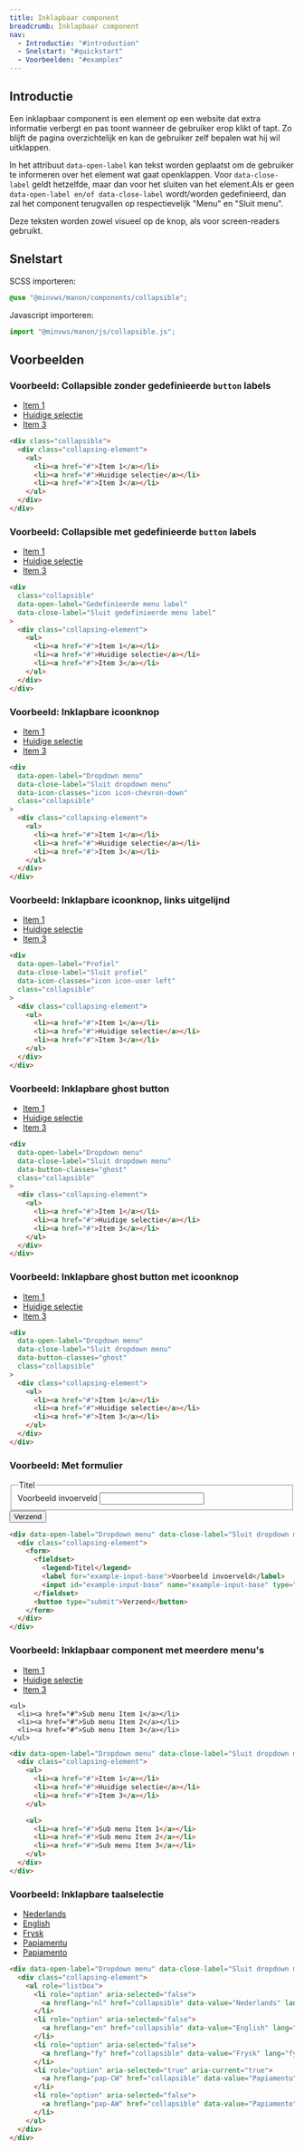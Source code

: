 ```yaml
---
title: Inklapbaar component
breadcrumb: Inklapbaar component
nav:
  - Introductie: "#introduction"
  - Snelstart: "#quickstart"
  - Voorbeelden: "#examples"
---
```


<h2 id="introduction">Introductie</h2>

Een inklapbaar component is een element op een website dat extra informatie verbergt en pas toont wanneer de gebruiker erop klikt of tapt. Zo blijft de pagina overzichtelijk en kan de gebruiker zelf bepalen wat hij wil uitklappen.

In het attribuut `data-open-label` kan tekst worden geplaatst om de gebruiker te informeren over het element wat gaat openklappen. Voor `data-close-label` geldt hetzelfde, maar dan voor het sluiten van het element.Als er geen `data-open-label en/of data-close-label` wordt/worden gedefinieerd, dan zal het component terugvallen op respectievelijk "Menu" en "Sluit menu".

Deze teksten worden zowel visueel op de knop, als voor screen-readers gebruikt.

<h2 id="quickstart">Snelstart</h2>

SCSS importeren:

```scss
@use "@minvws/manon/components/collapsible";
```

Javascript importeren:

```javascript
import "@minvws/manon/js/collapsible.js";
```

<h2 id="examples">Voorbeelden</h2>

### Voorbeeld: Collapsible zonder gedefinieerde `button` labels

<div class="collapsible">
  <div class="collapsing-element">
      <ul>
          <li><a href="#">Item 1</a></li>
          <li><a href="#">Huidige selectie</a></li>
          <li><a href="#">Item 3</a></li>
      </ul>
  </div>
</div>

```html
<div class="collapsible">
  <div class="collapsing-element">
    <ul>
      <li><a href="#">Item 1</a></li>
      <li><a href="#">Huidige selectie</a></li>
      <li><a href="#">Item 3</a></li>
    </ul>
  </div>
</div>
```

### Voorbeeld: Collapsible met gedefinieerde `button` labels

<div class="collapsible" 
data-open-label="Gedefinieerde menu label" 
data-close-label="Sluit gedefinieerde menu label">

  <div class="collapsing-element">
      <ul>
          <li><a href="#">Item 1</a></li>
          <li><a href="#">Huidige selectie</a></li>
          <li><a href="#">Item 3</a></li>
      </ul>
  </div>
</div>

```html
<div
  class="collapsible"
  data-open-label="Gedefinieerde menu label"
  data-close-label="Sluit gedefinieerde menu label"
>
  <div class="collapsing-element">
    <ul>
      <li><a href="#">Item 1</a></li>
      <li><a href="#">Huidige selectie</a></li>
      <li><a href="#">Item 3</a></li>
    </ul>
  </div>
</div>
```

### Voorbeeld: Inklapbare icoonknop

<div
  data-open-label="Dropdown menu"
  data-close-label="Sluit dropdown menu"
  data-icon-classes="icon icon-chevron-down"
  class="collapsible">

  <div class="collapsing-element">
      <ul>
          <li><a href="#">Item 1</a></li>
          <li><a href="#">Huidige selectie</a></li>
          <li><a href="#">Item 3</a></li>
      </ul>
  </div>
</div>

```html
<div
  data-open-label="Dropdown menu"
  data-close-label="Sluit dropdown menu"
  data-icon-classes="icon icon-chevron-down"
  class="collapsible"
>
  <div class="collapsing-element">
    <ul>
      <li><a href="#">Item 1</a></li>
      <li><a href="#">Huidige selectie</a></li>
      <li><a href="#">Item 3</a></li>
    </ul>
  </div>
</div>
```

### Voorbeeld: Inklapbare icoonknop, links uitgelijnd

<div
  data-open-label="Profiel"
  data-close-label="Sluit profiel"
  data-icon-classes="icon icon-user left"
  class="collapsible">

  <div class="collapsing-element">
      <ul>
          <li><a href="#">Item 1</a></li>
          <li><a href="#">Huidige selectie</a></li>
          <li><a href="#">Item 3</a></li>
      </ul>
  </div>
</div>

```html
<div
  data-open-label="Profiel"
  data-close-label="Sluit profiel"
  data-icon-classes="icon icon-user left"
  class="collapsible"
>
  <div class="collapsing-element">
    <ul>
      <li><a href="#">Item 1</a></li>
      <li><a href="#">Huidige selectie</a></li>
      <li><a href="#">Item 3</a></li>
    </ul>
  </div>
</div>
```

### Voorbeeld: Inklapbare ghost button

<div
  data-open-label="Dropdown menu"
  data-close-label="Sluit dropdown menu"
  data-button-classes="ghost"
  class="collapsible">

  <div class="collapsing-element">
      <ul>
          <li><a href="#">Item 1</a></li>
          <li><a href="#">Huidige selectie</a></li>
          <li><a href="#">Item 3</a></li>
      </ul>
  </div>
</div>

```html
<div
  data-open-label="Dropdown menu"
  data-close-label="Sluit dropdown menu"
  data-button-classes="ghost"
  class="collapsible"
>
  <div class="collapsing-element">
    <ul>
      <li><a href="#">Item 1</a></li>
      <li><a href="#">Huidige selectie</a></li>
      <li><a href="#">Item 3</a></li>
    </ul>
  </div>
</div>
```

### Voorbeeld: Inklapbare ghost button met icoonknop

<div
  data-open-label="Dropdown menu"
  data-close-label="Sluit dropdown menu"
  data-icon-classes="icon icon-chevron-down"
  data-button-classes="ghost"
  class="collapsible">

  <div class="collapsing-element">
      <ul>
          <li><a href="#">Item 1</a></li>
          <li><a href="#">Huidige selectie</a></li>
          <li><a href="#">Item 3</a></li>
      </ul>
  </div>
</div>

```html
<div
  data-open-label="Dropdown menu"
  data-close-label="Sluit dropdown menu"
  data-button-classes="ghost"
  class="collapsible"
>
  <div class="collapsing-element">
    <ul>
      <li><a href="#">Item 1</a></li>
      <li><a href="#">Huidige selectie</a></li>
      <li><a href="#">Item 3</a></li>
    </ul>
  </div>
</div>
```

### Voorbeeld: Met formulier

<div
  data-open-label="Dropdown menu"
  data-close-label="Sluit dropdown menu"
  class="collapsible">

  <div class="collapsing-element">
    <form>
      <fieldset>
        <legend>Titel</legend>
        <label for="example-input-base">Voorbeeld invoerveld</label>
        <input id="example-input-base" name="example-input-base" type="text" />
      </fieldset>
      <button type="submit">Verzend</button>
    </form>
  </div>
</div>

```html
<div data-open-label="Dropdown menu" data-close-label="Sluit dropdown menu" class="collapsible">
  <div class="collapsing-element">
    <form>
      <fieldset>
        <legend>Titel</legend>
        <label for="example-input-base">Voorbeeld invoerveld</label>
        <input id="example-input-base" name="example-input-base" type="text" />
      </fieldset>
      <button type="submit">Verzend</button>
    </form>
  </div>
</div>
```

### Voorbeeld: Inklapbaar component met meerdere menu's

<div
  data-open-label="Dropdown menu"
  data-close-label="Sluit dropdown menu"
  class="collapsible">

  <div class="collapsing-element">
    <ul>
      <li><a href="#">Item 1</a></li>
      <li><a href="#">Huidige selectie</a></li>
      <li><a href="#">Item 3</a></li>
    </ul>

    <ul>
      <li><a href="#">Sub menu Item 1</a></li>
      <li><a href="#">Sub menu Item 2</a></li>
      <li><a href="#">Sub menu Item 3</a></li>
    </ul>

  </div>
</div>

```html
<div data-open-label="Dropdown menu" data-close-label="Sluit dropdown menu" class="collapsible">
  <div class="collapsing-element">
    <ul>
      <li><a href="#">Item 1</a></li>
      <li><a href="#">Huidige selectie</a></li>
      <li><a href="#">Item 3</a></li>
    </ul>

    <ul>
      <li><a href="#">Sub menu Item 1</a></li>
      <li><a href="#">Sub menu Item 2</a></li>
      <li><a href="#">Sub menu Item 3</a></li>
    </ul>
  </div>
</div>
```

### Voorbeeld: Inklapbare taalselectie

<div
  data-open-label="Dropdown menu"
  data-close-label="Sluit dropdown menu"
  class="collapsible">

  <div class="collapsing-element">
      <ul role="listbox">
        <li role="option" aria-selected="false">
          <a hreflang="nl" href="collapsible" data-value="Nederlands" lang="nl">Nederlands</a>
        </li>
        <li role="option" aria-selected="false">
          <a hreflang="en" href="collapsible" data-value="English" lang="en">English</a>
        </li>
        <li role="option" aria-selected="false">
          <a hreflang="fy" href="collapsible" data-value="Frysk" lang="fy">Frysk</a>
        </li>
        <li role="option" aria-selected="true" aria-current="true">
          <a hreflang="pap-CW" href="collapsible" data-value="Papiamentu" lang="pap-CW">Papiamentu</a>
        </li>
        <li role="option" aria-selected="false">
          <a hreflang="pap-AW" href="collapsible" data-value="Papiamento" lang="pap-AW">Papiamento</a>
        </li>
      </ul>
  </div>
</div>

```html
<div data-open-label="Dropdown menu" data-close-label="Sluit dropdown menu" class="collapsible">
  <div class="collapsing-element">
    <ul role="listbox">
      <li role="option" aria-selected="false">
        <a hreflang="nl" href="collapsible" data-value="Nederlands" lang="nl">Nederlands</a>
      </li>
      <li role="option" aria-selected="false">
        <a hreflang="en" href="collapsible" data-value="English" lang="en">English</a>
      </li>
      <li role="option" aria-selected="false">
        <a hreflang="fy" href="collapsible" data-value="Frysk" lang="fy">Frysk</a>
      </li>
      <li role="option" aria-selected="true" aria-current="true">
        <a hreflang="pap-CW" href="collapsible" data-value="Papiamentu" lang="pap-CW">Papiamentu</a>
      </li>
      <li role="option" aria-selected="false">
        <a hreflang="pap-AW" href="collapsible" data-value="Papiamento" lang="pap-AW">Papiamento</a>
      </li>
    </ul>
  </div>
</div>
```
